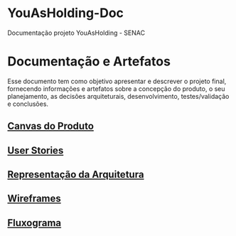 # YouAsHolding-Doc
Documentação projeto YouAsHolding - SENAC

# Documentação e Artefatos

Esse documento tem como objetivo apresentar e descrever o projeto final, fornecendo informações e artefatos sobre a concepção do produto, o seu planejamento, as decisões arquiteturais, desenvolvimento, testes/validação e conclusões.

## [Canvas do Produto](canvas-do-produto.md)

## [User Stories](user-stories.md)

## [Representação da Arquitetura](arquitetura.md) 

## [Wireframes](wireframes.md)

## [Fluxograma](fluxograma.md)
